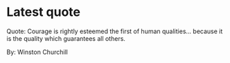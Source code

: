 # Latest quote 

Quote: Courage is rightly esteemed the first of human qualities... because it is the quality which guarantees all others. 

By: Winston Churchill